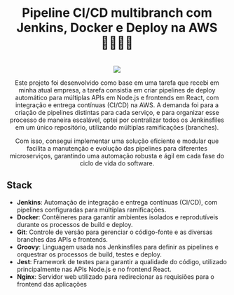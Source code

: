 <div align="center">
<h1> Pipeline CI/CD multibranch com Jenkins, Docker e Deploy na AWS 🤵🏻‍♂️🐳</h1>  <br>

<img src="https://www.jenkins.io/images/logos/jenkins/jenkins.svg" align="center" />

Este projeto foi desenvolvido como base em uma tarefa que recebi em minha atual empresa, a tarefa consistia em criar pipelines de deploy automático para múltiplas APIs em Node.js e frontends em React, com integração e entrega contínuas (CI/CD) na AWS. A demanda foi para a criação de pipelines distintas para cada serviço, e para organizar esse processo de maneira escalável, optei por centralizar todos os Jenkinsfiles em um único repositório, utilizando múltiplas ramificações (branches).

Com isso, consegui implementar uma solução eficiente e modular que facilita a manutenção e evolução das pipelines para diferentes microserviços, garantindo uma automação robusta e ágil em cada fase do ciclo de vida do software.


</div>

<h2>Stack</h2>

- **Jenkins**: Automação de integração e entrega contínuas (CI/CD), com pipelines configuradas para múltiplas ramificações.
- **Docker**: Contêineres para garantir ambientes isolados e reprodutíveis durante os processos de build e deploy.
- **Git**: Controle de versão para gerenciar o código-fonte e as diversas branches das APIs e frontends.
- **Groovy**: Linguagem usada nos Jenkinsfiles para definir as pipelines e orquestrar os processos de build, testes e deploy.
- **Jest**: Framework de testes para garantir a qualidade do código, utilizado principalmente nas APIs Node.js e no frontend React.
- **Nginx**: Servidor web utilizado para redirecionar as requisiões para o frontend das aplicações 
